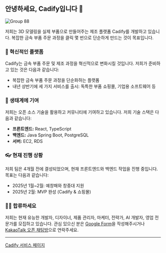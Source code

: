 ## 안녕하세요, Cadify입니다 👋

![Group 88](https://github.com/user-attachments/assets/003cc2d9-6570-4ba6-9f81-31d33bdfea4c)

저희는 3D 모델링을 실제 부품으로 만들어주는 제조 플랫폼 Cadify를 개발하고 있습니다. 복잡한 금속 부품 주문 과정을 클릭 몇 번으로 단순하게 만드는 것이 목표입니다.

### 🍿 혁신적인 플랫폼

Cadify는 금속 부품 주문 및 제조 과정을 혁신적으로 변화시킬 것입니다. 저희가 준비하고 있는 것은 다음과 같습니다:
- 복잡한 금속 부품 주문 과정을 단순화하는 플랫폼
- 내년 상반기에 세 가지 서비스를 출시: 독특한 부품 쇼핑몰, 기업용 소프트웨어 등

### 🦦 생태계에 기여

저희는 오픈 소스 기술을 활용하고 커뮤니티에 기여하고 있습니다. 저희 기술 스택은 다음과 같습니다:
- **프론트엔드:** React, TypeScript
- **백엔드:** Java Spring Boot, PostgreSQL
- **서버:** EC2, RDS

### 👓 현재 진행 상황

저희 팀은 4개월 전에 결성되었으며, 현재 프론트엔드와 백엔드 작업을 진행 중입니다. 목표는 다음과 같습니다:
- 2025년 1월~2월: 예창패와 창중대 지원
- 2025년 2월: MVP 완성 (Cadify & 쇼핑몰)

### 🧙‍♂️ 합류하세요

저희는 현재 유능한 개발자, 디자이너, 제품 관리자, 마케터, 전략가, AI 개발자, 영업 전문가를 모집하고 있습니다. 관심 있으신 분은 [Google Form](https://forms.gle/kggrNqfBvgpnoARS9)을 작성해주시거나 [KakaoTalk 오픈 채팅방](https://open.kakao.com/o/sCnpBkIg)으로 연락주세요.

---

[Cadify 서비스 페이지](https://www.cadify.kr/)
